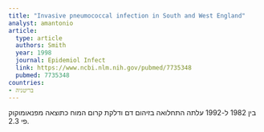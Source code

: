 ```yaml
---
title: "Invasive pneumococcal infection in South and West England"
analyst: amantonio
article:
  type: article
  authors: Smith
  year: 1998
  journal: Epidemiol Infect
  link: https://www.ncbi.nlm.nih.gov/pubmed/7735348
  pubmed: 7735348
countries:
- בריטניה
---
```


בין 1982 ל-1992 עלתה התחלואה בזיהום דם ודלקת קרום המוח כתוצאה מפנאומוקוק פי 2.3.
